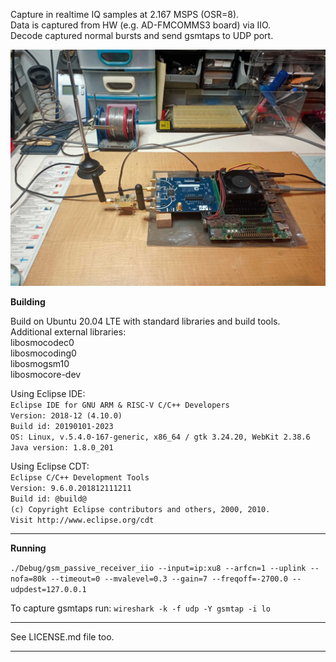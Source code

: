 Capture in realtime IQ samples at 2.167 MSPS (OSR=8).  
Data is captured from HW (e.g. AD-FMCOMMS3 board) via IIO.  
Decode captured normal bursts and send gsmtaps to UDP port.  

![AD-FMCOMMS3](./xu8_fmcomms3_hw_setup.jpg)  

**Building**  

Build on Ubuntu 20.04 LTE with standard libraries and build tools.  
Additional external libraries:  
libosmocodec0  
libosmocoding0  
libosmogsm10  
libosmocore-dev  


Using Eclipse IDE:  
`Eclipse IDE for GNU ARM & RISC-V C/C++ Developers`  
`Version: 2018-12 (4.10.0)`  
`Build id: 20190101-2023`  
`OS: Linux, v.5.4.0-167-generic, x86_64 / gtk 3.24.20, WebKit 2.38.6`  
`Java version: 1.8.0_201`  



Using Eclipse CDT:  
`Eclipse C/C++ Development Tools`  
`Version: 9.6.0.201812111211`  
`Build id: @build@`  
`(c) Copyright Eclipse contributors and others, 2000, 2010.`  
`Visit http://www.eclipse.org/cdt`  

---

**Running**  

`./Debug/gsm_passive_receiver_iio --input=ip:xu8 --arfcn=1 --uplink --nofa=80k --timeout=0 --mvalevel=0.3 --gain=7 --freqoff=-2700.0 --udpdest=127.0.0.1`

To capture gsmtaps run: 
`wireshark -k -f udp -Y gsmtap -i lo`


---

See LICENSE.md file too.

---
